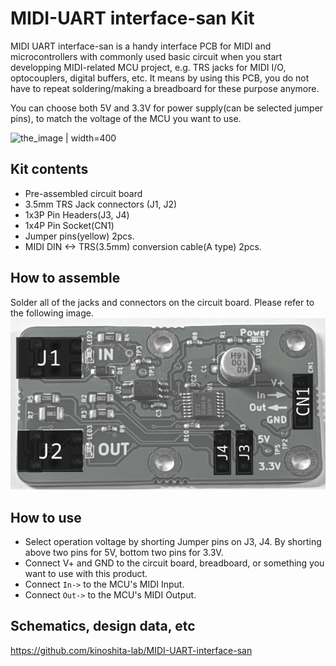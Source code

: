 # MIDI-UART interface-san Kit

MIDI UART interface-san is a handy interface PCB for MIDI and microcontrollers with commonly used basic circuit when you start developping  MIDI-related  MCU project, e.g. TRS jacks for MIDI I/O, optocouplers, digital buffers, etc. It means by using this PCB, you do not have to repeat soldering/making a breadboard for these purpose anymore.

You can choose both 5V and 3.3V for power supply(can be selected jumper pins), to match the voltage of the MCU you want to use.

![the_image | width=400](image.png)

## Kit contents

- Pre-assembled circuit board
- 3.5mm TRS Jack connectors (J1, J2)
- 1x3P Pin Headers(J3, J4)
- 1x4P Pin Socket(CN1)
- Jumper pins(yellow) 2pcs.
- MIDI DIN <-> TRS(3.5mm) conversion cable(A type) 2pcs.

## How to assemble

Solder all of the jacks and connectors on the circuit board.
Please refer to the following image.
![howto_assemble | width=400](howto_assemble.png)

## How to use

- Select operation voltage by shorting Jumper pins on J3, J4. By shorting above two pins for 5V, bottom two pins for 3.3V.
- Connect V+ and GND to the circuit board, breadboard, or something you want to use with this product.
- Connect `In->` to the MCU's MIDI Input.
- Connect `Out->` to the MCU's MIDI Output.

## Schematics, design data, etc

<https://github.com/kinoshita-lab/MIDI-UART-interface-san>
